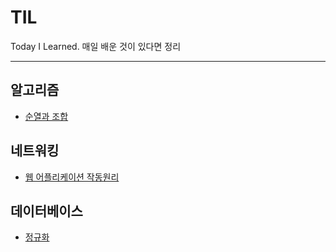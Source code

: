 # TIL
Today I Learned. 매일 배운 것이 있다면 정리

---
## 알고리즘

- [순열과 조합](https://github.com/philE22/TIL/blob/main/Algorithm/Permutation%26Combination.md)


## 네트워킹
- [웹 어플리케이션 작동원리](https://github.com/philE22/TIL/blob/main/Network/Network.md)

## 데이터베이스
- [정규화](https://github.com/philE22/TIL/blob/main/DataBase/Normalization.md)
